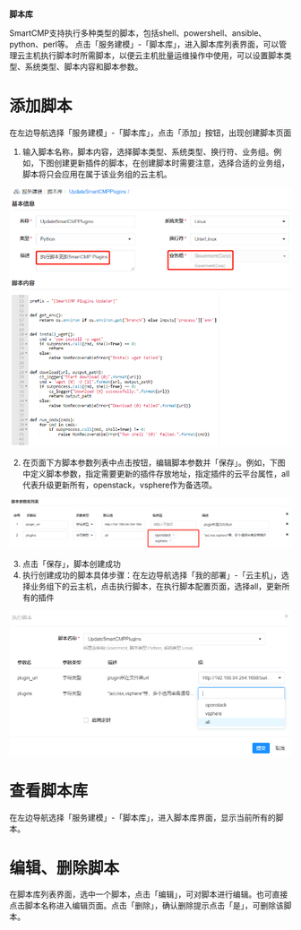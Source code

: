 
**脚本库**


SmartCMP支持执行多种类型的脚本，包括shell、powershell、ansible、python、perl等。
点击「服务建模」-「脚本库」，进入脚本库列表界面，可以管理云主机执行脚本时所需脚本，以便云主机批量运维操作中使用，可以设置脚本类型、系统类型、脚本内容和脚本参数。

# 添加脚本

在左边导航选择「服务建模」-「脚本库」，点击「添加」按钮，出现创建脚本页面

1.  输入脚本名称，脚本内容，选择脚本类型、系统类型、换行符、业务组。例如，下图创建更新插件的脚本，在创建脚本时需要注意，选择合适的业务组，脚本将只会应用在属于该业务组的云主机。

![创建脚本](../../picture/Admin/创建脚本.png)

2.  在页面下方脚本参数列表中点击按钮，编辑脚本参数并「保存」。例如，下图中定义脚本参数，指定需要更新的插件存放地址，指定插件的云平台属性，all代表升级更新所有，openstack，vsphere作为备选项。

![脚本参数](../../picture/Admin/脚本参数.png)

3.  点击「保存」，脚本创建成功
4. 执行创建成功的脚本具体步骤：在左边导航选择「我的部署」-「云主机」，选择业务组下的云主机，点击执行脚本，在执行脚本配置页面，选择all，更新所有的插件

![执行脚本](../../picture/Admin/执行脚本.png)


    
# 查看脚本库

在左边导航选择「服务建模」-「脚本库」，进入脚本库界面，显示当前所有的脚本。

# 编辑、删除脚本

在脚本库列表界面，选中一个脚本，点击「编辑」，可对脚本进行编辑。也可直接点击脚本名称进入编辑页面。点击「删除」，确认删除提示点击「是」，可删除该脚本。